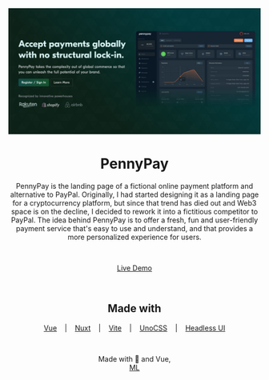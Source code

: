 <img src="./public/og.png" alt="PennyPay screenshot" />

<h1 align="center">PennyPay</h1>

<p align="center">
PennyPay is the landing page of a fictional online payment platform and alternative to PayPal. Originally, I had started designing it as a landing page for a cryptocurrency platform, but since that trend has died out and Web3 space is on the decline, I decided to rework it into a fictitious competitor to PayPal. The idea behind PennyPay is to offer a fresh, fun and user-friendly payment service that's easy to use and understand, and that provides a more personalized experience for users.
</p>

<br />
<p align="center">
  <a href="https://pennypay.netlify.app/">Live Demo</a>
</p>
<br />

<h2 align="center">Made with</h2>

<p align="center">
  <a href="https://vuejs.org/">Vue</a>
  &nbsp;&nbsp; | &nbsp;&nbsp;
  <a href="https://nuxt.com/">Nuxt</a>
  &nbsp;&nbsp; | &nbsp;&nbsp;
  <a href="https://vitejs.dev/">Vite</a>
  &nbsp;&nbsp; | &nbsp;&nbsp;
  <a href="https://github.com/unocss/unocss/">UnoCSS</a>
  &nbsp;&nbsp; | &nbsp;&nbsp;
  <a href="https://headlessui.com/">Headless UI</a>
</p>

<br />

<p align="center">
Made with 💚 and Vue,<br />
<a href="http://twitter.com/ijk_ml/">ML</a>
</p>
